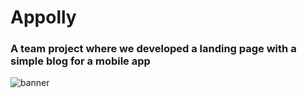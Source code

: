 # Appolly
### A team project where we developed a landing page with a simple blog for a mobile app
![banner]([./assets/template-step-1.png](https://repository-images.githubusercontent.com/782115447/d6aa0bae-9182-44bd-bf98-013c5160960c))
